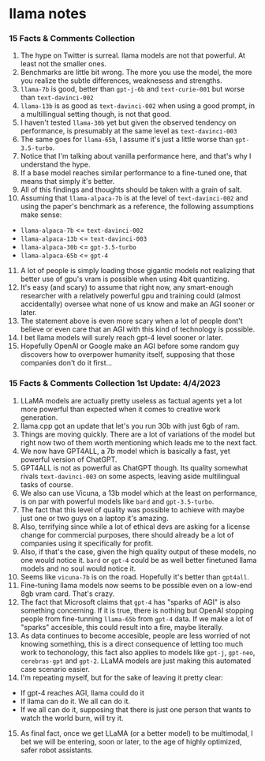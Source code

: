 # llama notes

### 15 Facts & Comments Collection
1. The hype on Twitter is surreal. llama models are not that powerful. At least not the smaller ones.
2. Benchmarks are little bit wrong. The more you use the model, the more you realize the subtle differences, weaknesess and strengths.
3. `llama-7b` is good, better than `gpt-j-6b` and `text-curie-001` but worse than `text-davinci-002`
4. `llama-13b` is as good as `text-davinci-002` when using a good prompt, in a multillingual setting though, is not that good.
5. I haven't tested `llama-30b` yet but given the observed tendency on performance, is presumably at the same level as `text-davinci-003`
6. The same goes for `llama-65b`, I assume it's just a little worse than `gpt-3.5-turbo`.
7. Notice that I'm talking about vanilla performance here, and that's why I understand the hype.
8. If a base model reaches similar performance to a fine-tuned one, that means that simply it's better.
9. All of this findings and thoughts should be taken with a grain of salt.
10. Assuming that `llama-alpaca-7b` is at the level of `text-davinci-002` and using the paper's benchmark as a reference, the following assumptions make sense:
- `llama-alpaca-7b` <= `text-davinci-002`
- `llama-alpaca-13b` <= `text-davinci-003`
- `llama-alpaca-30b` <= `gpt-3.5-turbo`
- `llama-alpaca-65b` <= `gpt-4`
11. A lot of people is simply loading those gigantic models not realizing that better use of gpu's vram is possible when using 4bit quantizing.
12. It's easy (and scary) to assume that right now, any smart-enough researcher with a relatively powerful gpu and training could (almost accidentally) oversee what none of us know and make an AGI sooner or later.
13. The statement above is even more scary when a lot of people dont't believe or even care that an AGI with this kind of technology is possible.
14. I bet llama models will surely reach gpt-4 level sooner or later.
15. Hopefully OpenAI or Google make an AGI before some random guy discovers how to overpower humanity itself, supposing that those companies don't do it first...

### 15 Facts & Comments Collection 1st Update: 4/4/2023
1. LLaMA models are actually pretty useless as factual agents yet a lot more powerful than expected when it comes to creative work generation.
2. llama.cpp got an update that let's you run 30b with just 6gb of ram.
3. Things are moving quickly. There are a lot of variations of the model but right now two of them worth mentioning which leads me to the next fact.
4. We now have GPT4ALL, a 7b model which is basically a fast, yet powerful version of ChatGPT. 
5. GPT4ALL is not as powerful as ChatGPT though. Its quality somewhat rivals `text-davinci-003` on some aspects, leaving aside multilingual tasks of course.
6. We also can use Vicuna, a 13b model which at the least on performance, is on par with powerful models like `bard` and `gpt-3.5-turbo`.
7. The fact that this level of quality was possible to achieve with maybe just one or two guys on a laptop it's amazing.
8. Also, terrifying since while a lot of ethical devs are asking for a license change for commercial purposes, there should already be a lot of companies using it specifically for profit. 
9. Also, if that's the case, given the high quality output of these models, no one would notice it. `bard` or `gpt-4` could be as well better finetuned llama models and no soul would notice it.
10. Seems like `vicuna-7b` is on the road. Hopefully it's better than `gpt4all`.
11. Fine-tuning llama models now seems to be possible even on a low-end 8gb vram card. That's crazy.
12. The fact that Microsoft claims that `gpt-4` has "sparks of AGI" is also something concerning. If it is true, there is nothing but OpenAI stopping people from fine-tunning `llama-65b` from `gpt-4` data. If we make a lot of "sparks" accesible, this could result into a fire, maybe literally.
13. As data continues to become accesible, people are less worried of not knowing something, this is a direct consequence of letting too much work to techonology, this fact also applies to models like `gpt-j`, `gpt-neo`, `cerebras-gpt` and `gpt-2`. LLaMA models are just making this automated case scenario easier.
14. I'm repeating myself, but for the sake of leaving it pretty clear: 
- If gpt-4 reaches AGI, llama could do it
- If llama can do it. We all can do it.
- If we all can do it, supposing that there is just one person that wants to watch the world burn, will try it.
15. As final fact, once we get LLaMA (or a better model) to be multimodal, I bet we will be entering, soon or later, to the age of highly optimized, safer robot assistants.
